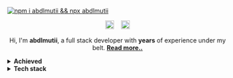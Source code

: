 [![npm i abdlmutii && npx abdlmutii](https://readme-typing-svg.demolab.com?pause=1000&color=FFFFFF&center=true&width=435&lines=>+npm+i+abdlmutii;>+npx+abdlmutii)](https://github.com/abdlmutii)

<p align="center">
<a href="https://twitter.com/abdlmutii"><img width="20px" alt="Twitter" title="Twitter" src="https://media.discordapp.net/attachments/726388631664852992/1087036735873101834/twwir98.png"/></a>
&#8287;&#8287;
<a href="https://discord.com/users/630857610350034980"><img width="20px" alt="Seif#0995" title="Discord" src="https://media.discordapp.net/attachments/726388631664852992/1087036735227179048/871.png"/></a>
</p>

<p align="center">Hi, I'm <strong>abdlmutii</strong>, a full stack developer with <strong>years</strong> of experience under my belt. <strong><a href="https://abdlmutii.repl.co/resume">Read more..</a></strong></p>
<details>

  <summary><strong>Achieved</strong></summary>

  - 👾 I am currently focused on expanding my tech stack

  - 📬 If you'd like to get in touch with me for business or collaboration opportunities, feel free to email me at [abdlmutii.buz@outlook.com](mailto:abdlmutii.buz@outlook.com). For general inquiries, you can reach me at [abdlmutii@outlook.com](mailto:abdlmutii@outlook.com).
  
  - 🖥️ Check out my portfolio at https://abdlmutii.repl.co/ and take a look at my [resumè](https://abdlmutii.repl.co/resume) to learn more about my experience and skill set.
</details>

<details>

  <summary><strong>Tech stack</strong></summary>
  
#### Coding:
<p align="center">
  <img src="https://img.shields.io/badge/-JavaScript-05122A?style=flat&logo=javascript">

  <img src="https://img.shields.io/badge/-Node.js-05122A?style=flat&logo=node.js">

  <img src="https://img.shields.io/badge/-Express.js-05122A?style=flat&logo=express">
  <img src="https://img.shields.io/badge/-Typescript-05122A?style=flat&logo=typescript">
    <img src="https://img.shields.io/badge/-MongoDB%20(Mongoose)-05122A?style=flat&logo=mongodb">
  <img src="https://img.shields.io/badge/-Tailwind.css-05122A?style=flat&logo=tailwind-css">

  <img src="https://img.shields.io/badge/-CSS-05122A?style=flat&logo=css3">

  <img src="https://img.shields.io/badge/-HTML-05122A?style=flat&logo=html5">
      <img src="https://img.shields.io/badge/-React-05122A?style=flat&logo=react">
      <img src="https://img.shields.io/badge/-Next-05122A?style=flat&logo=next.js">
  </p>
  
 #### Tools: 
 <p align="center">
  <img src="https://img.shields.io/badge/-VSCode-05122A?style=flat&logo=visual-studio-code">

  <img src="https://img.shields.io/badge/-Replit-05122A?style=flat&logo=replit">
  
   
</p>

  </details>
